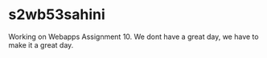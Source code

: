 # s2wb53sahini
Working on Webapps Assignment 10.
We dont have a great day, we have to make it a great day.
